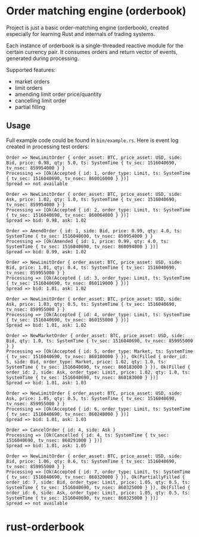 # Order matching engine (orderbook)

Project is just a basic order-matching engine (orderbook), created especially for learning Rust and internals of trading systems.

Each instance of orderbook is a single-threaded reactive module for the certain currency pair. It consumes orders and return vector of events, generated during processing.

Supported features:

* market orders
* limit orders
* amending limit order price/quantity
* cancelling limit order
* partial filling


## Usage
Full example code could be found in `bin/example.rs`. Here is event log created in processing test orders:

```
Order => NewLimitOrder { order_asset: BTC, price_asset: USD, side: Bid, price: 0.98, qty: 5.0, ts: SystemTime { tv_sec: 1516040690, tv_nsec: 859954000 } }
Processing => [Ok(Accepted { id: 1, order_type: Limit, ts: SystemTime { tv_sec: 1516040690, tv_nsec: 860016000 } })]
Spread => not available

Order => NewLimitOrder { order_asset: BTC, price_asset: USD, side: Ask, price: 1.02, qty: 1.0, ts: SystemTime { tv_sec: 1516040690, tv_nsec: 859954000 } }
Processing => [Ok(Accepted { id: 2, order_type: Limit, ts: SystemTime { tv_sec: 1516040690, tv_nsec: 860064000 } })]
Spread => bid: 0.98, ask: 1.02

Order => AmendOrder { id: 1, side: Bid, price: 0.99, qty: 4.0, ts: SystemTime { tv_sec: 1516040690, tv_nsec: 859954000 } }
Processing => [Ok(Amended { id: 1, price: 0.99, qty: 4.0, ts: SystemTime { tv_sec: 1516040690, tv_nsec: 860094000 } })]
Spread => bid: 0.99, ask: 1.02

Order => NewLimitOrder { order_asset: BTC, price_asset: USD, side: Bid, price: 1.01, qty: 0.4, ts: SystemTime { tv_sec: 1516040690, tv_nsec: 859955000 } }
Processing => [Ok(Accepted { id: 3, order_type: Limit, ts: SystemTime { tv_sec: 1516040690, tv_nsec: 860119000 } })]
Spread => bid: 1.01, ask: 1.02

Order => NewLimitOrder { order_asset: BTC, price_asset: USD, side: Ask, price: 1.03, qty: 0.5, ts: SystemTime { tv_sec: 1516040690, tv_nsec: 859955000 } }
Processing => [Ok(Accepted { id: 4, order_type: Limit, ts: SystemTime { tv_sec: 1516040690, tv_nsec: 860155000 } })]
Spread => bid: 1.01, ask: 1.02

Order => NewMarketOrder { order_asset: BTC, price_asset: USD, side: Bid, qty: 1.0, ts: SystemTime { tv_sec: 1516040690, tv_nsec: 859955000 } }
Processing => [Ok(Accepted { id: 5, order_type: Market, ts: SystemTime { tv_sec: 1516040690, tv_nsec: 860180000 } }), Ok(Filled { order_id: 5, side: Bid, order_type: Market, price: 1.02, qty: 1.0, ts: SystemTime { tv_sec: 1516040690, tv_nsec: 860183000 } }), Ok(Filled { order_id: 2, side: Ask, order_type: Limit, price: 1.02, qty: 1.0, ts: SystemTime { tv_sec: 1516040690, tv_nsec: 860183000 } })]
Spread => bid: 1.01, ask: 1.03

Order => NewLimitOrder { order_asset: BTC, price_asset: USD, side: Ask, price: 1.05, qty: 0.5, ts: SystemTime { tv_sec: 1516040690, tv_nsec: 859955000 } }
Processing => [Ok(Accepted { id: 6, order_type: Limit, ts: SystemTime { tv_sec: 1516040690, tv_nsec: 860248000 } })]
Spread => bid: 1.01, ask: 1.03

Order => CancelOrder { id: 4, side: Ask }
Processing => [Ok(Cancelled { id: 4, ts: SystemTime { tv_sec: 1516040690, tv_nsec: 860291000 } })]
Spread => bid: 1.01, ask: 1.05

Order => NewLimitOrder { order_asset: BTC, price_asset: USD, side: Bid, price: 1.06, qty: 0.6, ts: SystemTime { tv_sec: 1516040690, tv_nsec: 859955000 } }
Processing => [Ok(Accepted { id: 7, order_type: Limit, ts: SystemTime { tv_sec: 1516040690, tv_nsec: 860320000 } }), Ok(PartiallyFilled { order_id: 7, side: Bid, order_type: Limit, price: 1.05, qty: 0.5, ts: SystemTime { tv_sec: 1516040690, tv_nsec: 860325000 } }), Ok(Filled { order_id: 6, side: Ask, order_type: Limit, price: 1.05, qty: 0.5, ts: SystemTime { tv_sec: 1516040690, tv_nsec: 860325000 } })]
Spread => not available
```
# rust-orderbook

